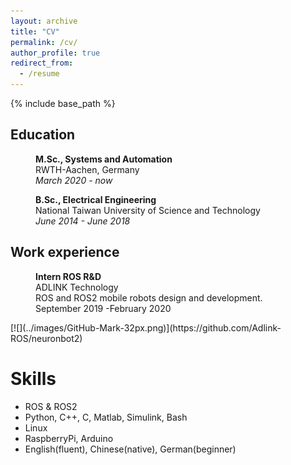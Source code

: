 ```yaml
---
layout: archive
title: "CV"
permalink: /cv/
author_profile: true
redirect_from:
  - /resume
---
```


{% include base_path %}

## Education

<p style="margin-left: 40px"><b>M.Sc., Systems and Automation</b>
<br>RWTH-Aachen, Germany
<br><i>March 2020 - now</i></p>

<p style="margin-left: 40px"><b>B.Sc., Electrical Engineering</b>
<br>National Taiwan University of Science and Technology
<br><i>June 2014 - June 2018</i></p>

## Work experience

<p style="margin-left: 40px"><b>Intern ROS R&D</b>
<br>ADLINK Technology
<br>ROS and ROS2 mobile robots design and development. 
<br><i></i>September 2019 -February 2020</p>
[![](../images/GitHub-Mark-32px.png)](https://github.com/Adlink-ROS/neuronbot2)

Skills
======
* ROS & ROS2
* Python, C++, C, Matlab, Simulink, Bash
* Linux
* RaspberryPi, Arduino
* English(fluent), Chinese(native), German(beginner)